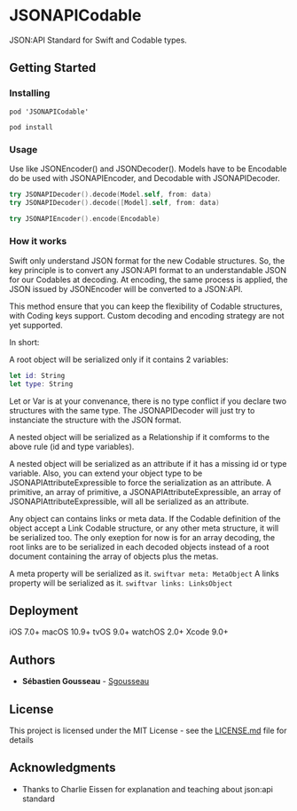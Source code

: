 # JSONAPICodable

JSON:API Standard for Swift and Codable types.

## Getting Started

### Installing

```
pod 'JSONAPICodable'
```

```
pod install
```

### Usage

Use like JSONEncoder() and JSONDecoder(). Models have to be Encodable do be used with JSONAPIEncoder, and Decodable with JSONAPIDecoder.

```swift
try JSONAPIDecoder().decode(Model.self, from: data)
try JSONAPIDecoder().decode([Model].self, from: data)
```

```swift
try JSONAPIEncoder().encode(Encodable)
```

### How it works

Swift only understand JSON format for the new Codable structures. So, the key principle is to convert any JSON:API format to an understandable JSON for our Codables at decoding. At encoding, the same process is applied, the JSON issued by JSONEncoder will be converted to a JSON:API.

This method ensure that you can keep the flexibility of Codable structures, with Coding keys support. Custom decoding and encoding strategy are not yet supported.

In short:

A root object will be serialized only if it contains 2 variables: 
```swift
let id: String
let type: String
```
Let or Var is  at your convenance, there is no type conflict if you declare two structures with the same type. The JSONAPIDecoder will just try to instanciate the structure with the JSON format.

A nested object will be serialized as a Relationship if it comforms to the above rule (id and type variables).

A nested object will be serialized as an attribute if it has a missing id or type variable. Also, you can extend your object type to be JSONAPIAttributeExpressible to force the serialization as an attribute. A primitive, an array of primitive, a JSONAPIAttributeExpressible, an array of JSONAPIAttributeExpressible, will all be serialized as an attribute.

Any object can contains links or meta data. If the Codable definition of the object accept a Link Codable structure, or any other meta structure, it will be serialized too. The only exeption for now is for an array decoding, the root links are to be serialized in each decoded objects instead of a root document containing the array of objects plus the metas.

A meta property will be serialized as it. ```swiftvar meta: MetaObject```
A links property will be serialized as it. ```swiftvar links: LinksObject```

## Deployment

iOS 7.0+
macOS 10.9+
tvOS 9.0+
watchOS 2.0+
Xcode 9.0+

## Authors

* **Sébastien Gousseau** - [Sgousseau](https://github.com/sgousseau)

## License

This project is licensed under the MIT License - see the [LICENSE.md](LICENSE.md) file for details

## Acknowledgments

* Thanks to Charlie Eissen for explanation and teaching about json:api standard
